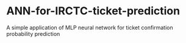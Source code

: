 # ANN-for-IRCTC-ticket-prediction
A simple application of MLP neural network for ticket confirmation probability prediction
